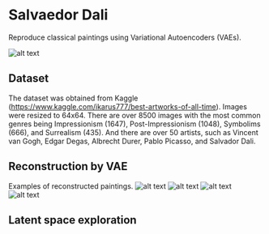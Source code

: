 # Sal**vae**dor Dali
Reproduce classical paintings using Variational Autoencoders (VAEs). 

![alt text](https://raw.githubusercontent.com/karinazad/salvaedor-dali/main/generated/examples_real/real_images.png)

## Dataset
The dataset was obtained from Kaggle (https://www.kaggle.com/ikarus777/best-artworks-of-all-time). Images were resized to 64x64.
There are over 8500 images with the most common genres being Impressionism (1647), Post-Impressionism (1048), Symbolims (666), and Surrealism (435).
And there are over 50 artists, such as Vincent van Gogh, Edgar Degas, Albrecht Durer, Pablo Picasso, and Salvador Dali.


## Reconstruction by VAE
Examples of reconstructed paintings.
![alt text](https://raw.githubusercontent.com/karinazad/salvaedor-dali/main/generated/examples_generated/compare/01.png)
![alt text](https://raw.githubusercontent.com/karinazad/salvaedor-dali/main/generated/examples_generated/compare/02.png)
![alt text](https://raw.githubusercontent.com/karinazad/salvaedor-dali/main/generated/examples_generated/compare/03.png)
![alt text](https://raw.githubusercontent.com/karinazad/salvaedor-dali/main/generated/examples_generated/compare/04.png)

## Latent space exploration
